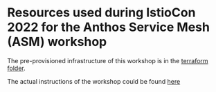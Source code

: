 # Resources used during IstioCon 2022 for the Anthos Service Mesh (ASM) workshop

The pre-provisioned infrastructure of this workshop is in the [terraform folder](./terraform).

The actual instructions of the workshop could be found [here](./instructions/en.md) 